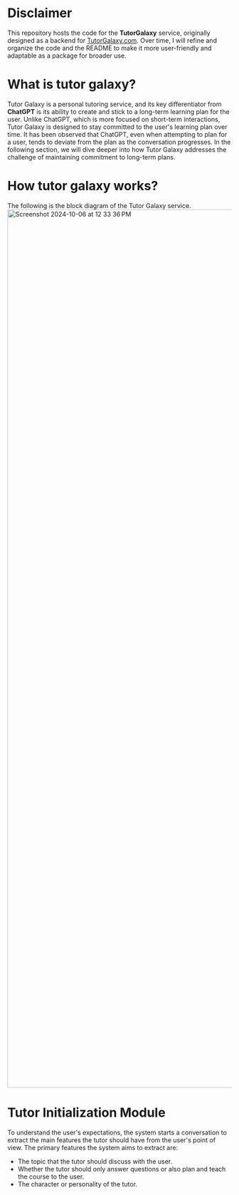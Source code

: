 # Disclaimer

This repository hosts the code for the **TutorGalaxy** service, originally designed as a backend for [TutorGalaxy.com](https://tutor-galaxy.com). Over time, I will refine and organize the code and the README to make it more user-friendly and adaptable as a package for broader use.

# What is tutor galaxy?
Tutor Galaxy is a personal tutoring service, and its key differentiator from **ChatGPT** is its ability to create and stick to a long-term learning plan for the user. Unlike ChatGPT, which is more focused on short-term interactions, Tutor Galaxy is designed to stay committed to the user's learning plan over time. It has been observed that ChatGPT, even when attempting to plan for a user, tends to deviate from the plan as the conversation progresses. In the following section, we will dive deeper into how Tutor Galaxy addresses the challenge of maintaining commitment to long-term plans. 

# How tutor galaxy works?
The following is the block diagram of the Tutor Galaxy service.
<img width="1972" alt="Screenshot 2024-10-06 at 12 33 36 PM" src="https://github.com/user-attachments/assets/bdd3311d-4f1f-4f4f-b397-146dbca5be39">

# Tutor Initialization Module

To understand the user's expectations, the system starts a conversation to extract the main features the tutor should have from the user's point of view. The primary features the system aims to extract are:

- The topic that the tutor should discuss with the user.
- Whether the tutor should only answer questions or also plan and teach the course to the user.
- The character or personality of the tutor.



